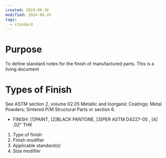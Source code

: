 ```yaml
---
created: 2024-08-26
modified: 2024-08-26
tags:
  - standard
---
```

# Purpose
To define standard notes for the finish of manufactured parts. This is a living document
# Types of Finish 
See ASTM section 2, volume 02.05 Metallic and Inorganic Coatings; Metal Powders; Sintered P/M Structural Parts or section 6. 

- FINISH: [1]PAINT, [2]BLACK PANTONE, [3]PER ASTM D4227-05 , [4] .02" THK 

1. Type of finish 
2. Finish modifier 
3. Applicable standard(s)
4. Size modifier